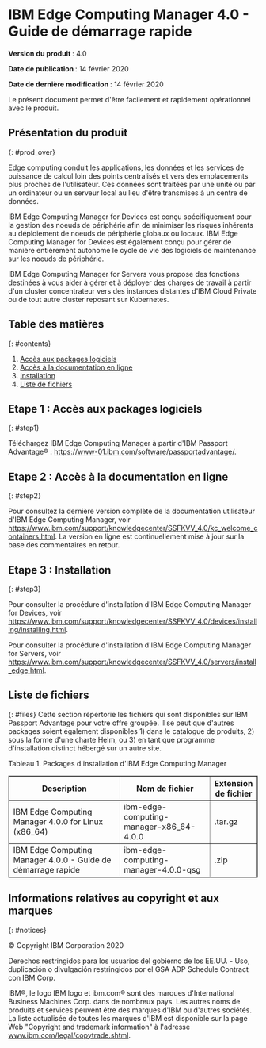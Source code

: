 # IBM Edge Computing Manager 4.0 - Guide de démarrage rapide

<b>Version du produit </b>: 4.0

<b>Date de publication </b>: 14 février 2020

<b>Date de dernière modification </b>: 14 février 2020

Le présent document permet d'être facilement et rapidement opérationnel avec le produit.

## Présentation du produit
{: #prod_over}

Edge computing conduit les applications, les données et les services de puissance de calcul loin des points centralisés et vers des emplacements plus proches de l'utilisateur. Ces données sont traitées par une unité ou par un ordinateur ou un serveur local au lieu d'être transmises à un centre de données.

IBM Edge Computing Manager for Devices est conçu spécifiquement pour la gestion des noeuds de périphérie afin de minimiser les risques inhérents au déploiement de noeuds de périphérie globaux ou locaux. IBM Edge Computing Manager for Devices est également conçu pour gérer de manière entièrement autonome le cycle de vie des logiciels de maintenance sur les noeuds de périphérie.

IBM Edge Computing Manager for Servers vous propose des fonctions destinées à vous aider à gérer et à déployer des charges de travail à partir d'un cluster concentrateur vers des instances distantes d'IBM Cloud Private ou de tout autre cluster reposant sur Kubernetes.

## Table des matières
{: #contents}

 1. [Accès aux packages logiciels](#step1)
 2. [Accès à la documentation en ligne](#step2)
 3. [Installation](#step3)
 4. [Liste de fichiers](#files)

## Etape 1 : Accès aux packages logiciels
{: #step1}

Téléchargez IBM Edge Computing Manager à partir d'IBM Passport Advantage® : https://www-01.ibm.com/software/passportadvantage/.

## Etape 2 : Accès à la documentation en ligne
{: #step2}

Pour consultez la dernière version complète de la documentation utilisateur d'IBM Edge Computing Manager, voir https://www.ibm.com/support/knowledgecenter/SSFKVV_4.0/kc_welcome_containers.html. La version en ligne est continuellement mise à jour sur la base des commentaires en retour.

## Etape 3 : Installation
{: #step3}

Pour consulter la procédure d'installation d'IBM Edge Computing Manager for Devices, voir https://www.ibm.com/support/knowledgecenter/SSFKVV_4.0/devices/installing/installing.html.

Pour consulter la procédure d'installation d'IBM Edge Computing Manager for Servers, voir https://www.ibm.com/support/knowledgecenter/SSFKVV_4.0/servers/install_edge.html.

## Liste de fichiers
{: #files}
Cette section répertorie les fichiers qui sont disponibles sur IBM Passport Advantage pour votre offre groupée. Il se peut que d'autres packages soient également disponibles 1) dans le catalogue de produits, 2) sous la forme d'une charte Helm, ou 3) en tant que programme d'installation distinct hébergé sur un autre site.

Tableau 1. Packages d'installation d'IBM Edge Computing Manager
<table border="1" width="100%">
  <tr>
    <th width="50%">Description</th>
    <th width="40%">Nom de fichier<br></th>
    <th width="10%">Extension de fichier<br></th>
  </tr>
  <tr>
    <td>IBM Edge Computing Manager 4.0.0 for Linux (x86_64)</td>
    <td>ibm-edge-computing-manager-x86_64-4.0.0</td>
    <td>.tar.gz</td>
  </tr>
  <tr>
    <td>IBM Edge Computing Manager 4.0.0 - Guide de démarrage rapide</td>
    <td>ibm-edge-computing-manager-4.0.0-qsg</td>
    <td>.zip</td>
  </tr>
</table>

## Informations relatives au copyright et aux marques
{: #notices}

© Copyright IBM Corporation 2020

Derechos restringidos para los usuarios del gobierno de los EE.UU. - Uso, duplicación o divulgación restringidos por el GSA ADP Schedule Contract con IBM Corp.

IBM®, le logo IBM logo et ibm.com® sont des marques d'International Business Machines Corp. dans de nombreux pays. Les autres noms de produits et services peuvent être des marques d'IBM ou d'autres sociétés. La liste actualisée de toutes les marques d'IBM est disponible sur la page Web
"Copyright and trademark information" à l'adresse www.ibm.com/legal/copytrade.shtml.
